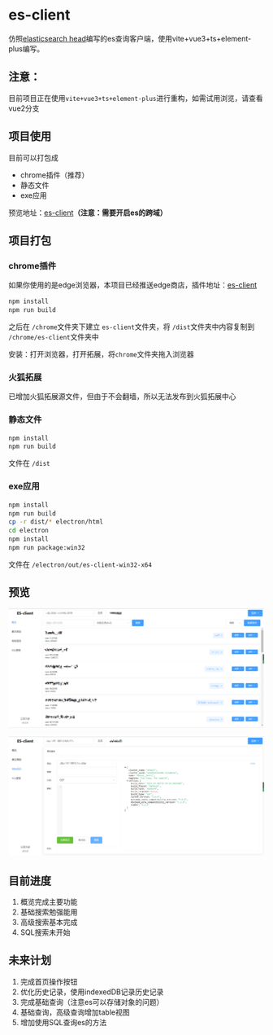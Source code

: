# es-client

仿照[elasticsearch head](https://github.com/mobz/elasticsearch-head)编写的es查询客户端，使用vite+vue3+ts+element-plus编写。

## 注意：

目前项目正在使用`vite+vue3+ts+element-plus`进行重构，如需试用浏览，请查看vue2分支

## 项目使用

目前可以打包成

- chrome插件（推荐）
- 静态文件
- exe应用

预览地址：[es-client](https://project.esion.xyz/es-client/)**（注意：需要开启es的跨域）**

## 项目打包

### chrome插件

如果你使用的是edge浏览器，本项目已经推送edge商店，插件地址：[es-client](https://microsoftedge.microsoft.com/addons/detail/esclient/aonamamifdfigcflbeokdndfappnmogo)

```bash
npm install
npm run build
```

之后在 `/chrome`文件夹下建立 `es-client`文件夹，将 `/dist`文件夹中内容复制到 `/chrome/es-client`文件夹中

安装：打开浏览器，打开拓展，将`chrome`文件夹拖入浏览器

### 火狐拓展

已增加火狐拓展源文件，但由于不会翻墙，所以无法发布到火狐拓展中心

### 静态文件

```bash
npm install
npm run build
```

文件在 `/dist`

### exe应用

```bash
npm install
npm run build
cp -r dist/* electron/html
cd electron
npm install
npm run package:win32
```

文件在 `/electron/out/es-client-win32-x64`

## 预览

![预览1](./img/bg1.png)

![预览2](./img/bg2.png)

## 目前进度

1. 概览完成主要功能
2. 基础搜索勉强能用
3. 高级搜索基本完成
4. SQL搜索未开始

## 未来计划

1. 完成首页操作按钮
2. 优化历史记录，使用indexedDB记录历史记录
3. 完成基础查询（注意es可以存储对象的问题）
4. 基础查询，高级查询增加table视图
5. 增加使用SQL查询es的方法
